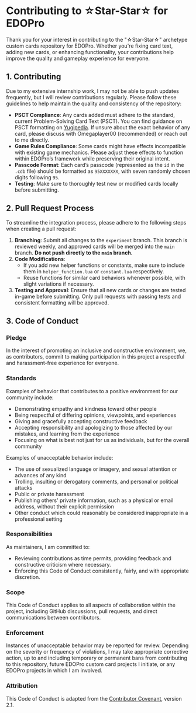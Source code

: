 # Contributing to ☆Star-Star☆ for EDOPro

Thank you for your interest in contributing to the "☆Star-Star☆" archetype custom cards repository for EDOPro. Whether you're fixing card text, adding new cards, or enhancing functionality, your contributions help improve the quality and gameplay experience for everyone.

## 1. Contributing

Due to my extensive internship work, I may not be able to push updates frequently, but I will review contributions regularly. Please follow these guidelines to help maintain the quality and consistency of the repository:

- **PSCT Compliance**: Any cards added must adhere to the standard, current Problem-Solving Card Text (PSCT). You can find guidance on PSCT formatting on [Yugipedia](https://yugipedia.com/wiki/Problem-Solving_Card_Text). If unsure about the exact behavior of any card, please discuss with Omegaplayer00 (recommended) or reach out to me directly.
- **Game Rules Compliance**: Some cards might have effects incompatible with existing game mechanics. Please adjust these effects to function within EDOPro’s framework while preserving their original intent.
- **Passcode Format**: Each card’s passcode (represented as the `id` in the `.cdb` file) should be formatted as `95XXXXXXX`, with seven randomly chosen digits following `95`.
- **Testing**: Make sure to thoroughly test new or modified cards locally before submitting.

## 2. Pull Request Process

To streamline the integration process, please adhere to the following steps when creating a pull request:

1. **Branching**: Submit all changes to the `experiment` branch. This branch is reviewed weekly, and approved cards will be merged into the `main` branch. **Do not push directly to the `main` branch.**
2. **Code Modifications**:
   - If you add new helper functions or constants, make sure to include them in `helper_function.lua` or `constant.lua` respectively.
   - Reuse functions for similar card behaviors whenever possible, with slight variations if necessary.
3. **Testing and Approval**: Ensure that all new cards or changes are tested in-game before submitting. Only pull requests with passing tests and consistent formatting will be approved.

## 3. Code of Conduct

### Pledge

In the interest of promoting an inclusive and constructive environment, we, as contributors, commit to making participation in this project a respectful and harassment-free experience for everyone.

### Standards

Examples of behavior that contributes to a positive environment for our
community include:

* Demonstrating empathy and kindness toward other people
* Being respectful of differing opinions, viewpoints, and experiences
* Giving and gracefully accepting constructive feedback
* Accepting responsibility and apologizing to those affected by our mistakes,
  and learning from the experience
* Focusing on what is best not just for us as individuals, but for the overall
  community

Examples of unacceptable behavior include:

* The use of sexualized language or imagery, and sexual attention or advances of
  any kind
* Trolling, insulting or derogatory comments, and personal or political attacks
* Public or private harassment
* Publishing others' private information, such as a physical or email address,
  without their explicit permission
* Other conduct which could reasonably be considered inappropriate in a
  professional setting

### Responsibilities

As maintainers, I am committed to:
- Reviewing contributions as time permits, providing feedback and constructive criticism where necessary.
- Enforcing this Code of Conduct consistently, fairly, and with appropriate discretion.

### Scope

This Code of Conduct applies to all aspects of collaboration within the project, including GitHub discussions, pull requests, and direct communications between contributors.

### Enforcement

Instances of unacceptable behavior may be reported for review. Depending on the severity or frequency of violations, I may take appropriate corrective action, up to and including temporary or permanent bans from contributing to this repository, future EDOPro custom card projects I initiate, or any EDOPro projects in which I am involved.

### Attribution

This Code of Conduct is adapted from the [Contributor Covenant](https://www.contributor-covenant.org), version 2.1.
